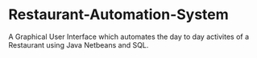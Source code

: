 # Restaurant-Automation-System
A Graphical User Interface which automates the day to day activites of a Restaurant using Java Netbeans and SQL.
